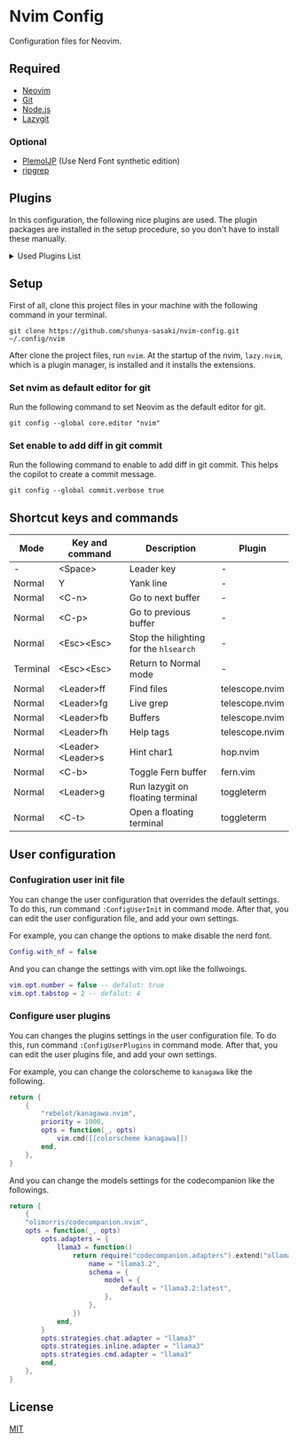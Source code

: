 # Nvim Config

Configuration files for Neovim.

## Required

- [Neovim](https://neovim.io)
- [Git](https://git-scm.com)
- [Node.js](https://nodejs.org/en)
- [Lazygit](https://github.com/jesseduffield/lazygit)

### Optional

- [PlemolJP](https://github.com/yuru7/PlemolJP) (Use Nerd Font synthetic edition)
- [ripgrep](https://github.com/BurntSushi/ripgrep)

## Plugins

In this configuration, the following nice plugins are used.
The plugin packages are installed in the setup procedure,
so you don't have to install these manually.

<details>
<summary>Used Plugins List</summary>

- [tanvirtin/monkai.nvim](https://github.com/tanvirtin/monokai.nvim)
- [folke/tokyonight.nvim](https://github.com/folke/tokyonight.nvim)
- [catppuccin/nvim](https://github.com/catppuccin/nvim)
- [nvim-telescope/telescope.nvim](https://github.com/nvim-telescope/telescope.nvim)
- [nvim-treesitter/nvim-treesitter](https://github.com/nvim-treesitter/nvim-treesitter)
- [akinsho/toggleterm.nvim](https://github.com/akinsho/toggleterm.nvim)
- [lewis6991/gitsigns.nvim](https://github.com/lewis6991/gitsigns.nvim)
- [windwp/nvim-autopairs](https://github.com/windwp/nvim-autopairs)
- [numToStr/Comment.nvim](https://github.com/numToStr/Comment.nvim)
- [kylechui/nvim-surround](https://github.com/kylechui/nvim-surround)
- [phaazon/hop.nvim](https://github.com/phaazon/hop.nvim)
- [lambdalisue/fern.vim](https://github.com/lambdalisue/fern.vim)
- [fern-renderer-nerdfont.vim](https://github.com/)
- [nvim-lualine/lualine.nvim](https://github.com/nvim-lualine/lualine.nvim)
- [iamcco/markdown-preview.nvim](https://github.com/iamcco/markdown-preview.nvim)
- [github/copilot.vim](https://github.com/github/copilot.vim)
- [olimorris/codecompanion.nvim](https://github.com/olimorris/codecompanion.nvim)
- [MeanderingProgrammer/render-markdown.nvim](https://github.com/MeanderingProgrammer/render-markdown.nvim)

</details>

## Setup

First of all, clone this project files in your machine
with the following command in your terminal.

```shell
git clone https://github.com/shunya-sasaki/nvim-config.git ~/.config/nvim
```

After clone the project files, run `nvim`.
At the startup of the nvim, `lazy.nvim`, which is a plugin manager,
is installed and it installs the extensions.

### Set nvim as default editor for git

Run the following command to set Neovim as the default editor for git.

```shell
git config --global core.editor "nvim"
```

### Set enable to add diff in git commit

Run the following command to enable to add diff in git commit.
This helps the copilot to create a commit message.

```shell
git config --global commit.verbose true
```

## Shortcut keys and commands

| Mode     | Key and command       | Description                            | Plugin         |
| -------- | --------------------- | -------------------------------------- | -------------- |
| -        | \<Space\>             | Leader key                             | -              |
| Normal   | Y                     | Yank line                              | -              |
| Normal   | \<C-n\>               | Go to next buffer                      | -              |
| Normal   | \<C-p\>               | Go to previous buffer                  | -              |
| Normal   | \<Esc\>\<Esc\>        | Stop the hilighting for the `hlsearch` | -              |
| Terminal | \<Esc\>\<Esc\>        | Return to Normal mode                  | -              |
| Normal   | \<Leader\>ff          | Find files                             | telescope.nvim |
| Normal   | \<Leader\>fg          | Live grep                              | telescope.nvim |
| Normal   | \<Leader\>fb          | Buffers                                | telescope.nvim |
| Normal   | \<Leader\>fh          | Help tags                              | telescope.nvim |
| Normal   | \<Leader\>\<Leader\>s | Hint char1                             | hop.nvim       |
| Normal   | \<C-b\>               | Toggle Fern buffer                     | fern.vim       |
| Normal   | \<Leader\>g           | Run lazygit on floating terminal       | toggleterm     |
| Normal   | \<C-t\>               | Open a floating terminal               | toggleterm     |

## User configuration

### Confugiration user init file

You can change the user configuration that overrides the default settings.
To do this, run command `:ConfigUserInit` in command mode.
After that, you can edit the user configuration file, and add your own settings.

For example, you can change the options to make disable the nerd font.

```lua
Config.with_nf = false
```

And you can change the settings with vim.opt like the follwoings.

```lua
vim.opt.number = false -- defalut: true
vim.opt.tabstop = 2 -- defalut: 4
```

### Configure user plugins

You can changes the plugins settings in the user configuration file.
To do this, run command `:ConfigUserPlugins` in command mode.
After that, you can edit the user plugins file, and add your own settings.

For example, you can change the colorscheme to `kanagawa` like the following.

```lua
return {
	{
        "rebelot/kanagawa.nvim",
	    priority = 1000,
		opts = function(_, opts)
			vim.cmd([[colorscheme kanagawa]])
		end,
	},
}
```

And you can change the models settings for the codecompanion like the followings.

```lua
return {
	{
    "olimorris/codecompanion.nvim",
    opts = function(_, opts)
        opts.adapters = {
            llama3 = function()
                return require("codecompanion.adapters").extend("ollama", {
                    name = "llama3.2",
                    schema = {
                        model = {
                            default = "llama3.2:latest",
                        },
                    },
                })
            end,
        }
        opts.strategies.chat.adapter = "llama3"
        opts.strategies.inline.adapter = "llama3"
        opts.strategies.cmd.adapter = "llama3"
		end,
	},
}
```

## License

[MIT](./LICENSE)
